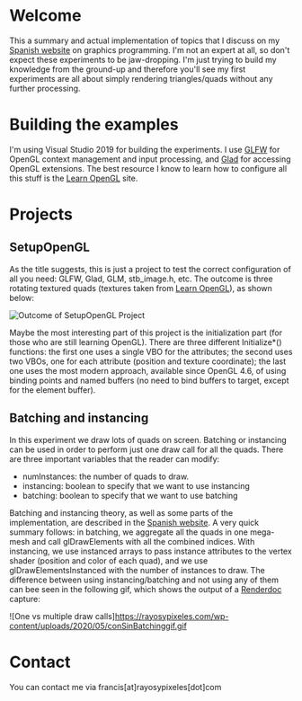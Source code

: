 # Welcome

This a summary and actual implementation of topics that I discuss on my [Spanish website](https://rayosypixeles.com/) on graphics programming. I'm not an expert at all, so don't expect these experiments to be jaw-dropping. I'm just trying to build my knowledge from the ground-up and therefore you'll see my first experiments are all about simply rendering triangles/quads without any further processing.

# Building the examples

I'm using Visual Studio 2019 for building the experiments. I use [GLFW](https://www.glfw.org/) for OpenGL context management and input processing, and [Glad](https://glad.dav1d.de/) for accessing OpenGL extensions. The best resource I know to learn how to configure all this stuff is the [Learn OpenGL](https://learnopengl.com/) site.

# Projects

## SetupOpenGL

As the title suggests, this is just a project to test the correct configuration of all you need: GLFW, Glad, GLM, stb_image.h, etc. The outcome is three rotating textured quads (textures taken from [Learn OpenGL](https://learnopengl.com/)), as shown below:

![Outcome of SetupOpenGL Project](https://rayosypixeles.com/wp-content/uploads/2020/05/ezgif-5-1fa61e61d530.gif)

Maybe the most interesting part of this project is the initialization part (for those who are still learning OpenGL). There are three different Initialize*() functions: the first one uses a single VBO for the attributes; the second uses two VBOs, one for each attribute (position and texture coordinate); the last one uses the most modern approach, available since OpenGL 4.6, of using binding points and named buffers (no need to bind buffers to target, except for the element buffer).

## Batching and instancing

In this experiment we draw lots of quads on screen. Batching or instancing can be used in order to perform just one draw call for all the quads. There are three important variables that the reader can modify:

* numInstances: the number of quads to draw.
* instancing: boolean to specify that we want to use instancing
* batching: boolean to specify that we want to use batching

Batching and instancing theory, as well as some parts of the implementation, are described in the [Spanish website](https://rayosypixeles.com/). A very quick summary follows: in batching, we aggregate all the quads in one mega-mesh and call glDrawElements with all the combined indices. With instancing, we use instanced arrays to pass instance attributes to the vertex shader (position and color of each quad), and we use glDrawElementsInstanced with the number of instances to draw. The difference between using instancing/batching and not using any of them can bee seen in the following gif, which shows the output of a [Renderdoc](https://renderdoc.org/) capture:

![One vs multiple draw calls]https://rayosypixeles.com/wp-content/uploads/2020/05/conSinBatchinggif.gif

# Contact

You can contact me via francis[at]rayosypixeles[dot]com
